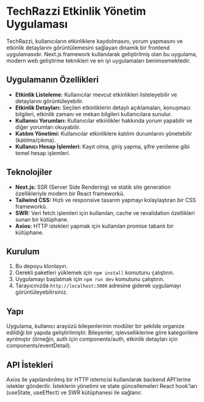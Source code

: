 # TechRazzi Etkinlik Yönetim Uygulaması

TechRazzi, kullanıcıların etkinliklere kaydolmasını, yorum yapmasını ve etkinlik detaylarını görüntülemesini sağlayan dinamik bir frontend uygulamasıdır. Next.js framework kullanılarak geliştirilmiş olan bu uygulama, modern web geliştirme teknikleri ve en iyi uygulamaları benimsemektedir.

## Uygulamanın Özellikleri

* **Etkinlik Listeleme:** Kullanıcılar mevcut etkinlikleri listeleyebilir ve detaylarını görüntüleyebilir.
* **Etkinlik Detayları:** Seçilen etkinliklerin detaylı açıklamaları, konuşmacı bilgileri, etkinlik zamanı ve mekan bilgileri kullanıcılara sunulur.
* **Kullanıcı Yorumları:** Kullanıcılar etkinlikler hakkında yorum yapabilir ve diğer yorumları okuyabilir.
* **Katılım Yönetimi:** Kullanıcılar etkinliklere katılım durumlarını yönetebilir (katılma/çıkma).
* **Kullanıcı Hesap İşlemleri:** Kayıt olma, giriş yapma, şifre yenileme gibi temel hesap işlemleri.

## Teknolojiler
* **Next.js:** SSR (Server Side Rendering) ve statik site generation özellikleriyle modern bir React frameworkü.
* **Tailwind CSS:** Hızlı ve responsive tasarım yapmayı kolaylaştıran bir CSS frameworkü.
* **SWR:** Veri fetch işlemleri için kullanılan, cache ve revalidation özellikleri sunan bir kütüphane.
* **Axios:** HTTP istekleri yapmak için kullanılan promise tabanlı bir kütüphane.

## Kurulum
1. Bu depoyu klonlayın.
2. Gerekli paketleri yüklemek için `npm install` komutunu çalıştırın.
3. Uygulamayı başlatmak için `npm run dev` komutunu çalıştırın.
4. Tarayıcınızda `http://localhost:3000` adresine giderek uygulamayı görüntüleyebilirsiniz.

## Yapı
Uygulama, kullanıcı arayüzü bileşenlerinin modüler bir şekilde organize edildiği bir yapıda geliştirilmiştir. Bileşenler, işlevselliklerine göre kategorilere ayrılmıştır (örneğin, auth için components/auth, etkinlik detayları için components/eventDetail).

## API İstekleri
Axios ile yapılandırılmış bir HTTP istemcisi kullanılarak backend API'lerine istekler gönderilir. İsteklerin yönetimi ve state güncellemeleri React hook'ları (useState, useEffect) ve SWR kütüphanesi ile sağlanır.
